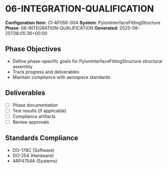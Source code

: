 # 06-INTEGRATION-QUALIFICATION

**Configuration Item**: CI-AF056-004
**System**: PylonInterfaceFittingStructure
**Phase**: 06-INTEGRATION-QUALIFICATION
**Generated**: 2025-08-25T08:05:36+00:00

## Phase Objectives
- Define phase-specific goals for PylonInterfaceFittingStructure structural assembly
- Track progress and deliverables
- Maintain compliance with aerospace standards

## Deliverables
- [ ] Phase documentation
- [ ] Test results (if applicable)
- [ ] Compliance artifacts
- [ ] Review approvals

## Standards Compliance
- DO-178C (Software)
- DO-254 (Hardware)
- ARP4754A (Systems)

